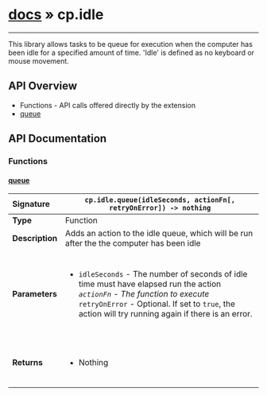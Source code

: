 # [docs](index.md) » cp.idle
---

This library allows tasks to be queue for execution when the computer has
been idle for a specified amount of time. 'Idle' is defined as no keyboard
or mouse movement.

## API Overview
* Functions - API calls offered directly by the extension
 * [queue](#queue)

## API Documentation

### Functions

#### [queue](#queue)
| <span style="float: left;">**Signature**</span> | <span style="float: left;">`cp.idle.queue(idleSeconds, actionFn[, retryOnError]) -> nothing` </span>                                                          |
| -----------------------------------------------------|---------------------------------------------------------------------------------------------------------|
| **Type**                                             | Function                                                                                         |
| **Description**                                      | Adds an action to the idle queue, which will be run after the the computer has been idle                                                                                         |
| **Parameters**                                       | <ul><br /><li><code>idleSeconds</code>     - The number of seconds of idle time must have elapsed run the action<em> <code>actionFn</code>       - The function to execute</em> <code>retryOnError</code>   - Optional. If set to <code>true</code>, the action will try running again if there is an error.</li><br /></ul>                                        |
| **Returns**                                          | <ul><br /><li>Nothing</li><br /></ul>                                           |


